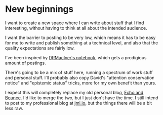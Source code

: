 # New beginnings

I want to create a new space where I can write about stuff that I find
interesting, without having to think at all about the intended audience.

I want the barrier to posting to be very low, which means it has to be easy
for me to write and publish something at a technical level, and also that the
quality expectations are fairly low.

I've been inspired by [DRMacIver's notebook](https://notebook.drmaciver.com),
which gets a prodigious amount of postings.

There's going to be a mix of stuff here, running a spectrum of work stuff and
personal stuff. I'll probably also copy David's "attention conservation
notice" and "epistemic status" tricks, more for my own benefit than yours.

I expect this will completely replace my old personal blog, [Echo and
Bounce](https://life.jml.io). I'd like to merge the two, but I just don't have
the time. I still intend to post to my professional blog at
[jml.io](https://jml.io/blog/), but the things there will be a bit less raw.
